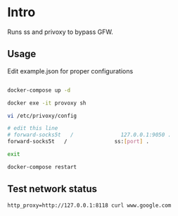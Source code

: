 # Intro

Runs ss and privoxy to bypass GFW.


## Usage
Edit example.json for proper configurations

```sh

docker-compose up -d

docker exe -it provoxy sh

vi /etc/privoxy/config

# edit this line
# forward-socks5t   /               127.0.0.1:9050 .       
forward-socks5t   /               ss:[port] .         

exit

docker-compose restart
```


## Test network status

```
http_proxy=http://127.0.0.1:8118 curl www.google.com
```